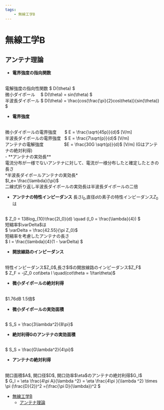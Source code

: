 ```yaml
---
tags:
    - 無線工学B
---
```


# 無線工学B

## アンテナ理論
- **電界強度の指向関数**  
<br>
電解強度の指向性関数 $ D(\theta) $
<br>
微小ダイポール　    $ D(\theta) = sin(\theta) $
<br>
半波長ダイポール    $ D(\theta) = \frac{cos(\frac{\pi}{2}cos\theta)}{sin(\theta)} $
<br>

- **電界強度**
<br>
微小ダイポールの電界強度   &thinsp;&nbsp;&nbsp;&nbsp;&nbsp; $ E = \frac{\sqrt{45p}}{d}$  [V/m]
<br>
半波長ダイポールの電界強度&nbsp;&nbsp;&nbsp;$ E = \frac{7\sqrt{p}}{d}$  [V/m]
<br>
アンテナの電解強度  &nbsp;&nbsp;&nbsp;&nbsp;&nbsp;&nbsp;&nbsp;&nbsp;&nbsp;&nbsp;&nbsp;&nbsp;&nbsp;&nbsp;&nbsp;&nbsp;$E = \frac{30G \sqrt{p}}{d}$  [V/m] (Gはアンテナの絶対利得)
<br>
- **アンテナの実効長**  
<br>
電流分布が一様でないアンテナに対して、電流が一様分布したと確定したときの長さ
<br>
*半波長ダイポールアンテナの実効長*
<br>
$l_e= \frac{\lambda}{\pi}$
<br>
二線式折り返し半波長ダイポールの実効長は半波長ダイポールの二倍
<br>

- **アンテナの特性インピーダンス**
長さ$l_0$,直径$d$の素子の特性インピーダンス$Z_0$は
<br>
$ Z_0 = 138log_{10}\frac{2l_0}{d} \quad (l_0 = \frac{\lambda}{4}) $
<br>
短縮率$\varDelta$は
<br>
$ \varDelta = \frac{42.55}{\pi Z_0}$
<br>
短縮率を考慮したアンテナの長さ
<br>
$ l = \frac{\lambda}{4}(1 - \varDelta) $
<br>

- **開放線路のインピーダンス**
<br>
特性インピーダンス$Z_0$,長さ$l$の開放線路のインピーダンス$Z_F$
<br>
$ Z_F = -jZ_0 cot\beta l \quad(cot\theta = 1/tan\theta)$
<br>

- **微小ダイポールの絶対利得**
<br>
$1.76dB 1.5倍$
<br>

- **微小ダイポールの実効面積**
<br>
$ S_S = \frac{3\lambda^2}{8\pi}$
<br>

- **絶対利得Gのアンテナの実効面積**
<br>
$ S_S = \frac{G\lambda^2}{4\pi}$
<br>

- **アンテナの絶対利得**
<br>
開口面積$A$, 開口径$D$, 開口効率$\eta$のアンテナの絶対利得$G_I$
<br>
$ G_I = \eta \frac{4\pi A}{\lambda ^2} = \eta \frac{4\pi }{\lambda ^2} \times \pi (\frac{D}{2})^2 =(\frac{\pi D}{\lambda})^2 $
<br>

<!-- @import "[TOC]" {cmd="toc" depthFrom=1 depthTo=6 orderedList=false} -->

<!-- code_chunk_output -->

- [無線工学B](#無線工学b)
  - [アンテナ理論](#アンテナ理論)

<!-- /code_chunk_output -->
